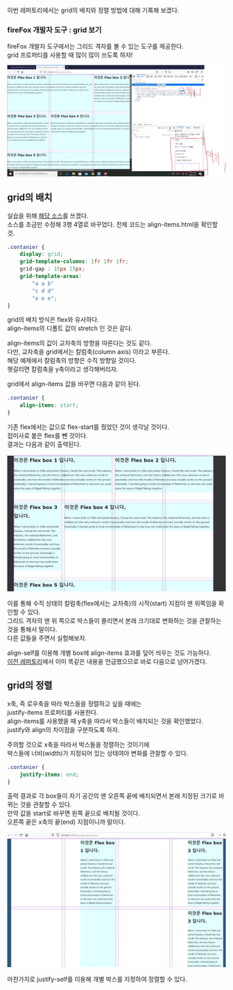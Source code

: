 <p>
이번 레퍼토리에서는 grid의 배치와 정렬 방법에 대해
기록해 보겠다.
</p>

### fireFox 개발자 도구 : grid 보기

<p>
fireFox 개발자 도구에서는 그리드 격자를 볼 수 있는 도구를 제공한다.<br />
grid 프로퍼티를 사용할 때 많이 많이 쓰도록 하자!    
</p>

<img src="https://github.com/TaekGeunLee/study_frontEnd/blob/master/readmeImg/B1_12-1.JPG" alt="B1_12-1" />

## grid의 배치

<p>
실습을 위해 <a href="https://github.com/TaekGeunLee/study_frontEnd/blob/master/B1/10/grid-area.html">해당 소스</a>를 쓰겠다.<br /> 
소스를 조금만 수정해 3행 4열로 바꾸었다. 전체 코드는 align-items.html을 확인할 것.    
</p>

```css
.contanier {
    display: grid;
    grid-template-columns: 1fr 1fr 1fr;
    grid-gap : 15px 15px;
    grid-template-areas: 
        "a a b"
        "c d d"
        "e e e";
}
```
<p>
grid의 배치 방식은 flex와 유사하다.<br />
align-items의 디폴트 값이 stretch 인 것은 같다.   
</p>

<p>
align-items의 값이 교차축의 방향을 따른다는 것도 같다.<br />
다만, 교차축을 grid에서는 칼럼축(column axis) 이라고 부른다.<br />
해당 예제에서 칼럼축의 방향은 수직 방향일 것이다.<br />
헷갈리면 칼럼축을 y축이라고 생각해버리자.    
</p>

<p>grid에서 align-items 값을 바꾸면 다음과 같이 된다.</p>

```css
.contanier {
    align-items: start;
}
```
<p>
기존 flex에서는 값으로 flex-start를 줬었던 것이 생각날 것이다.<br /> 
접미사로 붙은 flex를 뺀 것이다. <br />
결과는 다음과 같이 출력된다.
</p>

<img src="https://github.com/TaekGeunLee/study_frontEnd/blob/master/readmeImg/B1_12-2.JPG" alt="B1_12-2" />

<p>
이를 통해 수직 상태의 칼럼축(flex에서는 교차축)의 시작(start) 지점이 맨 위쪽임을 확인할 수 있다.<br />
그리드 격자의 맨 위 쪽으로 박스들이 몰리면서 본래 크기대로 변화하는 것을 관찰하는 것을 통해서 말이다.<br />
다른 값들을 주면서 실험해보자.    
</p>

<p>
align-self를 이용해 개별 box에 align-items 효과를 덮어 씌우는 것도 가능하다.<br />
<a href="https://github.com/TaekGeunLee/study_frontEnd/tree/master/B1/11">이전 레퍼토리</a>에서 이미 똑같은 내용을 언급했으므로 바로 다음으로 넘어가겠다.    
</p>

## grid의 정렬

<p>
x축, 즉 로우축을 따라 박스들을 정렬하고 싶을 때에는<br />
justify-items 프로퍼티를 사용한다.<br />
align-items를 사용했을 때 y축을 따라서 박스들이 배치되는 것을 확인했었다.<br /> 
justify와 align의 차이점을 구분하도록 하자.    
</p>

<p>
주의할 것으로 x축을 따라서 박스들을 정렬하는 것이기에<br />
박스들에 너비(width)가 지정되어 있는 상태여야 변화를 관찰할 수 있다.   
</p>

```css
.contanier {
    justify-items: end;
}
```
<p>
출력 결과로 각 box들이 자기 공간의 맨 오른쪽 끝에 배치되면서 본래 지정된 크기로 바뀌는 것을 관찰할 수 있다.<br /> 
만약 값을 start로 바꾸면 왼쪽 끝으로 배치될 것이다.<br />
오른쪽 끝은 x축의 끝(end) 지점이니까 말이다.   
</p>

<img src="https://github.com/TaekGeunLee/study_frontEnd/blob/master/readmeImg/B1_12-3.JPG" alt="B1_12-3" />

<p>마찬가지로 justify-self를 이용해 개별 박스를 지정하여 정렬할 수 있다.</p>